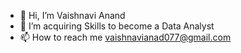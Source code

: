 - 👋 Hi, I’m Vaishnavi Anand
- 🌱 I’m acquiring Skills to become a Data Analyst
- 📫 How to reach me vaishnavianad077@gmail.com

<!---
VaishAnand/VaishAnand is a ✨ special ✨ repository because its `README.md` (this file) appears on your GitHub profile.
You can click the Preview link to take a look at your changes.
--->
